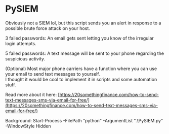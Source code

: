 # PySIEM

Obviously not a SIEM lol, but this script sends you an alert in response to a possible brute force attack on your host.

3 failed passwords: An email gets sent letting you know of the irregular login attempts.

5 failed passwords: A text message will be sent to your phone regarding the suspicious activity. 

(Optional)
Most major phone carriers have a function where you can use your email to send text messages to yourself.  
I thought it would be cool to implement it in scripts and some automation stuff.

Read more about it here: [https://20somethingfinance.com/how-to-send-text-messages-sms-via-email-for-free/](https://20somethingfinance.com/how-to-send-text-messages-sms-via-email-for-free/)

Background:
Start-Process -FilePath "python" -ArgumentList ".\PySIEM.py" -WindowStyle Hidden
